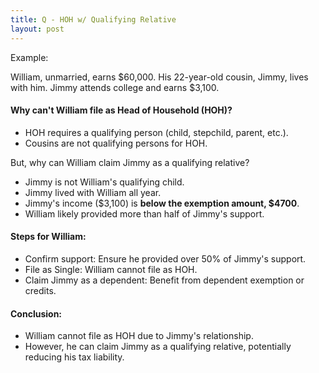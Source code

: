 ```yaml
---
title: Q - HOH w/ Qualifying Relative
layout: post
---
```


Example:

William, unmarried, earns $60,000. His 22-year-old cousin, Jimmy, lives with him. Jimmy attends college and earns $3,100.

#### Why can't William file as Head of Household (HOH)?

- HOH requires a qualifying person (child, stepchild, parent, etc.).
- Cousins are not qualifying persons for HOH.

But, why can William claim Jimmy as a qualifying relative?

- Jimmy is not William's qualifying child.
- Jimmy lived with William all year.
- Jimmy's income (\$3,100) is **below the exemption amount, $4700**.
- William likely provided more than half of Jimmy's support.

#### Steps for William:

- Confirm support: Ensure he provided over 50% of Jimmy's support.
- File as Single: William cannot file as HOH.
- Claim Jimmy as a dependent: Benefit from dependent exemption or credits.

#### Conclusion:

- William cannot file as HOH due to Jimmy's relationship.
- However, he can claim Jimmy as a qualifying relative, potentially reducing his tax liability.

